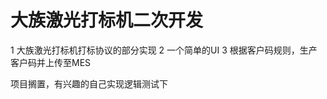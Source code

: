 大族激光打标机二次开发
===========================================================================================================
1 大族激光打标机打标协议的部分实现
2 一个简单的UI
3 根据客户码规则，生产客户码并上传至MES

项目搁置，有兴趣的自己实现逻辑测试下
